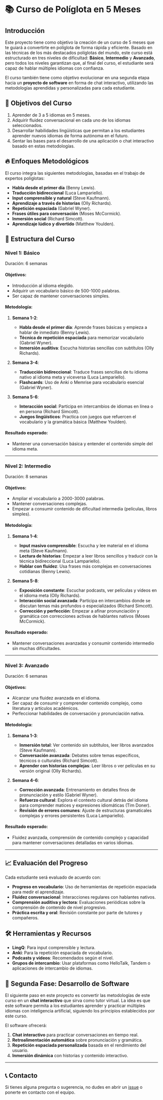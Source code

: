 # 📚 Curso de Políglota en 5 Meses

## Introducción
Este proyecto tiene como objetivo la creación de un curso de 5 meses que te guiará a convertirte en políglota de forma rápida y eficiente. Basado en las técnicas de los más destacados políglotas del mundo, este curso está estructurado en tres niveles de dificultad: **Básico**, **Intermedio** y **Avanzado**, pero todos los niveles garantizan que, al final del curso, el estudiante será capaz de hablar múltiples idiomas con confianza.

El curso también tiene como objetivo evolucionar en una segunda etapa hacia un **proyecto de software** en forma de chat interactivo, utilizando las metodologías aprendidas y personalizadas para cada estudiante. 

## 🚀 Objetivos del Curso
1. Aprender de 3 a 5 idiomas en 5 meses.
2. Adquirir fluidez conversacional en cada uno de los idiomas seleccionados.
3. Desarrollar habilidades lingüísticas que permitan a los estudiantes aprender nuevos idiomas de forma autónoma en el futuro.
4. Sentar las bases para el desarrollo de una aplicación o chat interactivo basado en estas metodologías.

## 🔥 Enfoques Metodológicos
El curso integra las siguientes metodologías, basadas en el trabajo de expertos políglotas:
- **Habla desde el primer día** (Benny Lewis).
- **Traducción bidireccional** (Luca Lampariello).
- **Input comprensible y natural** (Steve Kaufmann).
- **Aprendizaje a través de historias** (Olly Richards).
- **Repetición espaciada** (Gabriel Wyner).
- **Frases útiles para conversación** (Moses McCormick).
- **Inmersión social** (Richard Simcott).
- **Aprendizaje lúdico y divertido** (Matthew Youlden).

## 📅 Estructura del Curso

### Nivel 1: **Básico**
Duración: 6 semanas

#### Objetivos:
- Introducción al idioma elegido.
- Adquirir un vocabulario básico de 500-1000 palabras.
- Ser capaz de mantener conversaciones simples.
  
#### Metodología:
1. **Semana 1-2**: 
   - **Habla desde el primer día**: Aprende frases básicas y empieza a hablar de inmediato (Benny Lewis).
   - **Técnica de repetición espaciada** para memorizar vocabulario (Gabriel Wyner).
   - **Inmersión auditiva**: Escucha historias sencillas con subtítulos (Olly Richards).
   
2. **Semana 3-4**: 
   - **Traducción bidireccional**: Traduce frases sencillas de tu idioma nativo al idioma meta y viceversa (Luca Lampariello).
   - **Flashcards**: Uso de Anki o Memrise para vocabulario esencial (Gabriel Wyner).

3. **Semana 5-6**: 
   - **Interacción social**: Participa en intercambios de idiomas en línea o en persona (Richard Simcott).
   - **Juegos lingüísticos**: Practica con juegos que refuercen el vocabulario y la gramática básica (Matthew Youlden).

#### Resultado esperado:
- Mantener una conversación básica y entender el contenido simple del idioma meta.

---

### Nivel 2: **Intermedio**
Duración: 8 semanas

#### Objetivos:
- Ampliar el vocabulario a 2000-3000 palabras.
- Mantener conversaciones complejas.
- Empezar a consumir contenido de dificultad intermedia (películas, libros simples).

#### Metodología:
1. **Semana 1-4**: 
   - **Input masivo comprensible**: Escucha y lee material en el idioma meta (Steve Kaufmann).
   - **Lectura de historias**: Empezar a leer libros sencillos y traducir con la técnica bidireccional (Luca Lampariello).
   - **Hablar con fluidez**: Usa frases más complejas en conversaciones cotidianas (Benny Lewis).

2. **Semana 5-8**: 
   - **Exposición constante**: Escuchar podcasts, ver películas y vídeos en el idioma meta (Olly Richards).
   - **Interacción social avanzada**: Participa en intercambios donde se discutan temas más profundos o especializados (Richard Simcott).
   - **Corrección y perfección**: Empezar a afinar pronunciación y gramática con correcciones activas de hablantes nativos (Moses McCormick).

#### Resultado esperado:
- Mantener conversaciones avanzadas y consumir contenido intermedio sin muchas dificultades.

---

### Nivel 3: **Avanzado**
Duración: 6 semanas

#### Objetivos:
- Alcanzar una fluidez avanzada en el idioma.
- Ser capaz de consumir y comprender contenido complejo, como literatura y artículos académicos.
- Perfeccionar habilidades de conversación y pronunciación nativa.

#### Metodología:
1. **Semana 1-3**: 
   - **Inmersión total**: Ver contenido sin subtítulos, leer libros avanzados (Steve Kaufmann).
   - **Conversación avanzada**: Debates sobre temas específicos, técnicos o culturales (Richard Simcott).
   - **Aprender con historias complejas**: Leer libros o ver películas en su versión original (Olly Richards).

2. **Semana 4-6**:
   - **Corrección avanzada**: Entrenamiento en detalles finos de pronunciación y estilo (Gabriel Wyner).
   - **Refuerzo cultural**: Explora el contexto cultural detrás del idioma para comprender matices y expresiones idiomáticas (Tim Doner).
   - **Revisión de errores comunes**: Ajuste de estructuras gramaticales complejas y errores persistentes (Luca Lampariello).

#### Resultado esperado:
- Fluidez avanzada, comprensión de contenido complejo y capacidad para mantener conversaciones detalladas en varios idiomas.

---

## 📈 Evaluación del Progreso

Cada estudiante será evaluado de acuerdo con:
- **Progreso en vocabulario**: Uso de herramientas de repetición espaciada para medir el aprendizaje.
- **Fluidez conversacional**: Interacciones regulares con hablantes nativos.
- **Comprensión auditiva y lectora**: Evaluaciones periódicas sobre la comprensión de contenido de nivel progresivo.
- **Práctica escrita y oral**: Revisión constante por parte de tutores y compañeros.

## 🛠️ Herramientas y Recursos
- **LingQ**: Para input comprensible y lectura.
- **Anki**: Para la repetición espaciada de vocabulario.
- **Podcasts y vídeos**: Recomendados según el nivel.
- **Grupos de intercambio**: Usar plataformas como HelloTalk, Tandem o aplicaciones de intercambio de idiomas.

## 🚧 Segunda Fase: Desarrollo de Software
El siguiente paso en este proyecto es convertir las metodologías de este curso en un **chat interactivo** que sirva como tutor virtual. La idea es que este software permita a los estudiantes aprender y practicar múltiples idiomas con inteligencia artificial, siguiendo los principios establecidos por este curso.

El software ofrecerá:
1. **Chat interactivo** para practicar conversaciones en tiempo real.
2. **Retroalimentación automática** sobre pronunciación y gramática.
3. **Repetición espaciada personalizada** basada en el rendimiento del usuario.
4. **Inmersión dinámica** con historias y contenido interactivo.

---

## 📞 Contacto
Si tienes alguna pregunta o sugerencia, no dudes en abrir un [issue](https://github.com/usuario/repo/issues) o ponerte en contacto con el equipo.

